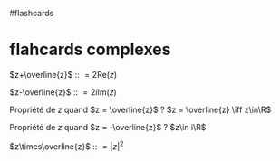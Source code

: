 #flashcards 
# flahcards complexes

$z+\overline{z}$ :: $= 2\text{Re}(z)$
<!--SR:!2022-09-22,35,190-->

$z-\overline{z}$ :: $= 2i \text{Im}(z)$
<!--SR:!2022-10-13,40,170-->

Propriété de $z$ quand $z = \overline{z}$
?
$z = \overline{z} \iff z\in\R$
<!--SR:!2022-10-26,75,230-->

Propriété de $z$ quand $z = -\overline{z}$
?
$z\in i\R$
<!--SR:!2022-10-27,58,170-->

$z\times\overline{z}$ :: $= |z|^2$
<!--SR:!2022-10-18,49,210-->


